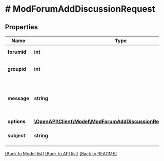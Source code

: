 # # ModForumAddDiscussionRequest

## Properties

Name | Type | Description | Notes
------------ | ------------- | ------------- | -------------
**forumid** | **int** | Forum instance ID | [default to null]
**groupid** | **int** | The group, default to 0 | [optional] [default to 0]
**message** | **string** | New Discussion message (only html format allowed) | [default to 'null']
**options** | [**\OpenAPI\Client\Model\ModForumAddDiscussionRequestOptionsInner[]**](ModForumAddDiscussionRequestOptionsInner.md) |  | [optional]
**subject** | **string** | New Discussion subject | [default to 'null']

[[Back to Model list]](../../README.md#models) [[Back to API list]](../../README.md#endpoints) [[Back to README]](../../README.md)
